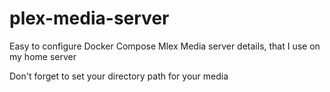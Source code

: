 # plex-media-server
 Easy to configure Docker Compose Mlex Media server details, that I use on my home server

 Don't forget to set your directory path for your media 
